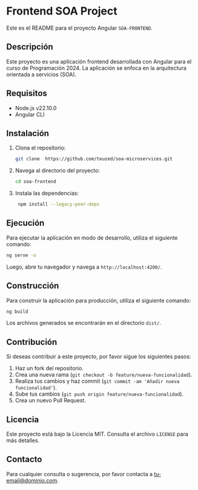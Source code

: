 # Frontend SOA Project

Este es el README para el proyecto Angular `SOA-FRONTEND`.

## Descripción

Este proyecto es una aplicación frontend desarrollada con Angular para el curso de Programación 2024. La aplicación se enfoca en la arquitectura orientada a servicios (SOA).

## Requisitos

- Node.js v22.10.0
- Angular CLI

## Instalación

1. Clona el repositorio:
    ```bash
    git clone  https://github.com/teuzed/soa-microservices.git
    ```
2. Navega al directorio del proyecto:
    ```bash
    cd soa-frontend
    ```
3. Instala las dependencias:
    ```bash
     npm install --legacy-peer-deps
    ```

## Ejecución

Para ejecutar la aplicación en modo de desarrollo, utiliza el siguiente comando:
```bash
ng serve -o
```
Luego, abre tu navegador y navega a `http://localhost:4200/`.

## Construcción

Para construir la aplicación para producción, utiliza el siguiente comando:
```bash
ng build
```
Los archivos generados se encontrarán en el directorio `dist/`.

## Contribución

Si deseas contribuir a este proyecto, por favor sigue los siguientes pasos:

1. Haz un fork del repositorio.
2. Crea una nueva rama (`git checkout -b feature/nueva-funcionalidad`).
3. Realiza tus cambios y haz commit (`git commit -am 'Añadir nueva funcionalidad'`).
4. Sube tus cambios (`git push origin feature/nueva-funcionalidad`).
5. Crea un nuevo Pull Request.

## Licencia

Este proyecto está bajo la Licencia MIT. Consulta el archivo `LICENSE` para más detalles.

## Contacto

Para cualquier consulta o sugerencia, por favor contacta a [tu-email@dominio.com](mailto:tu-email@dominio.com).
